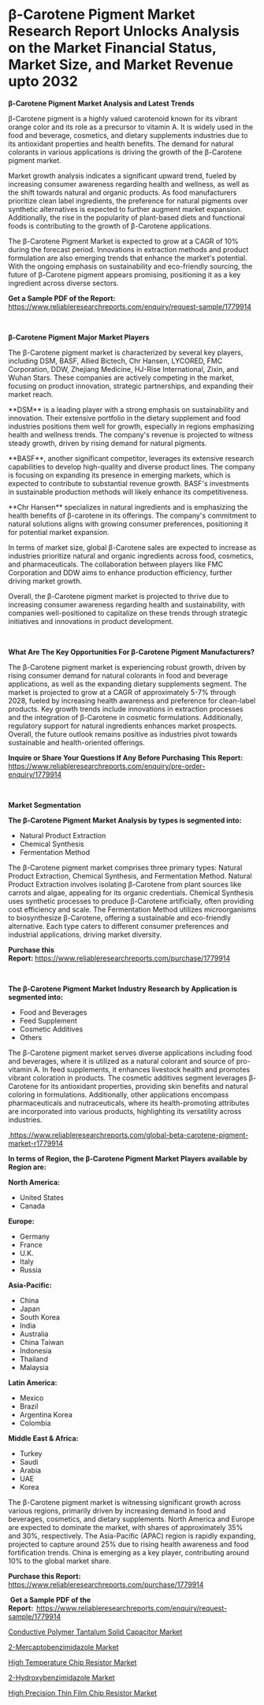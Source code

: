 <p><h1>β-Carotene Pigment Market Research Report Unlocks Analysis on the Market Financial Status, Market Size, and Market Revenue upto 2032</h1></p><p><strong>β-Carotene Pigment Market Analysis and Latest Trends</strong></p>
<p><p>β-Carotene pigment is a highly valued carotenoid known for its vibrant orange color and its role as a precursor to vitamin A. It is widely used in the food and beverage, cosmetics, and dietary supplements industries due to its antioxidant properties and health benefits. The demand for natural colorants in various applications is driving the growth of the β-Carotene pigment market.</p><p>Market growth analysis indicates a significant upward trend, fueled by increasing consumer awareness regarding health and wellness, as well as the shift towards natural and organic products. As food manufacturers prioritize clean label ingredients, the preference for natural pigments over synthetic alternatives is expected to further augment market expansion. Additionally, the rise in the popularity of plant-based diets and functional foods is contributing to the growth of β-Carotene applications.</p><p>The β-Carotene Pigment Market is expected to grow at a CAGR of 10% during the forecast period. Innovations in extraction methods and product formulation are also emerging trends that enhance the market's potential. With the ongoing emphasis on sustainability and eco-friendly sourcing, the future of β-Carotene pigment appears promising, positioning it as a key ingredient across diverse sectors.</p></p>
<p><strong>Get a Sample PDF of the Report:&nbsp;</strong> <a href="https://www.reliableresearchreports.com/enquiry/request-sample/1779914?utm_campaign=9&utm_medium=2&utm_source=Github&utm_content=ia&utm_term=25032025&utm_id=b-carotene-pigment">https://www.reliableresearchreports.com/enquiry/request-sample/1779914</a></p>
<p>&nbsp;</p>
<p><strong>β-Carotene Pigment Major Market Players</strong></p>
<p><p>The β-Carotene pigment market is characterized by several key players, including DSM, BASF, Allied Bictech, Chr Hansen, LYCORED, FMC Corporation, DDW, Zhejiang Medicine, HJ-Rise International, Zixin, and Wuhan Stars. These companies are actively competing in the market, focusing on product innovation, strategic partnerships, and expanding their market reach.</p><p>**DSM** is a leading player with a strong emphasis on sustainability and innovation. Their extensive portfolio in the dietary supplement and food industries positions them well for growth, especially in regions emphasizing health and wellness trends. The company's revenue is projected to witness steady growth, driven by rising demand for natural pigments.</p><p>**BASF**, another significant competitor, leverages its extensive research capabilities to develop high-quality and diverse product lines. The company is focusing on expanding its presence in emerging markets, which is expected to contribute to substantial revenue growth. BASF's investments in sustainable production methods will likely enhance its competitiveness.</p><p>**Chr Hansen** specializes in natural ingredients and is emphasizing the health benefits of β-carotene in its offerings. The company's commitment to natural solutions aligns with growing consumer preferences, positioning it for potential market expansion.</p><p>In terms of market size, global β-Carotene sales are expected to increase as industries prioritize natural and organic ingredients across food, cosmetics, and pharmaceuticals. The collaboration between players like FMC Corporation and DDW aims to enhance production efficiency, further driving market growth.</p><p>Overall, the β-Carotene pigment market is projected to thrive due to increasing consumer awareness regarding health and sustainability, with companies well-positioned to capitalize on these trends through strategic initiatives and innovations in product development.</p></p>
<p>&nbsp;</p>
<p><strong>What Are The Key Opportunities For β-Carotene Pigment Manufacturers?</strong></p>
<p><p>The β-Carotene pigment market is experiencing robust growth, driven by rising consumer demand for natural colorants in food and beverage applications, as well as the expanding dietary supplements segment. The market is projected to grow at a CAGR of approximately 5-7% through 2028, fueled by increasing health awareness and preference for clean-label products. Key growth trends include innovations in extraction processes and the integration of β-Carotene in cosmetic formulations. Additionally, regulatory support for natural ingredients enhances market prospects. Overall, the future outlook remains positive as industries pivot towards sustainable and health-oriented offerings.</p></p>
<p><strong>Inquire or Share Your Questions If Any Before Purchasing This Report:</strong> <a href="https://www.reliableresearchreports.com/enquiry/pre-order-enquiry/1779914?utm_campaign=9&utm_medium=2&utm_source=Github&utm_content=ia&utm_term=25032025&utm_id=b-carotene-pigment">https://www.reliableresearchreports.com/enquiry/pre-order-enquiry/1779914</a></p>
<p>&nbsp;</p>
<p><strong>Market Segmentation</strong></p>
<p><strong>The β-Carotene Pigment Market Analysis by types is segmented into:</strong></p>
<p><ul><li>Natural Product Extraction</li><li>Chemical Synthesis</li><li>Fermentation Method</li></ul></p>
<p><p>The β-Carotene pigment market comprises three primary types: Natural Product Extraction, Chemical Synthesis, and Fermentation Method. Natural Product Extraction involves isolating β-Carotene from plant sources like carrots and algae, appealing for its organic credentials. Chemical Synthesis uses synthetic processes to produce β-Carotene artificially, often providing cost efficiency and scale. The Fermentation Method utilizes microorganisms to biosynthesize β-Carotene, offering a sustainable and eco-friendly alternative. Each type caters to different consumer preferences and industrial applications, driving market diversity.</p></p>
<p><strong>Purchase this Report:&nbsp;</strong><a href="https://www.reliableresearchreports.com/purchase/1779914?utm_campaign=9&utm_medium=2&utm_source=Github&utm_content=ia&utm_term=25032025&utm_id=b-carotene-pigment">https://www.reliableresearchreports.com/purchase/1779914</a></p>
<p>&nbsp;</p>
<p><strong>The β-Carotene Pigment Market Industry Research by Application is segmented into:</strong></p>
<p><ul><li>Food and Beverages</li><li>Feed Supplement</li><li>Cosmetic Additives</li><li>Others</li></ul></p>
<p><p>The β-Carotene pigment market serves diverse applications including food and beverages, where it is utilized as a natural colorant and source of pro-vitamin A. In feed supplements, it enhances livestock health and promotes vibrant coloration in products. The cosmetic additives segment leverages β-Carotene for its antioxidant properties, providing skin benefits and natural coloring in formulations. Additionally, other applications encompass pharmaceuticals and nutraceuticals, where its health-promoting attributes are incorporated into various products, highlighting its versatility across industries.</p></p>
<p><a href="https://www.reliableresearchreports.com/global-beta-carotene-pigment-market-r1779914?utm_campaign=9&utm_medium=2&utm_source=Github&utm_content=ia&utm_term=25032025&utm_id=b-carotene-pigment">&nbsp;https://www.reliableresearchreports.com/global-beta-carotene-pigment-market-r1779914</a></p>
<p><strong>In terms of Region, the β-Carotene Pigment Market Players available by Region are:</strong></p>
<p>
    <p> <strong> North America: </strong>
        <ul>
            <li>United States</li>
            <li>Canada</li>
        </ul>
        </p> 
    <p> <strong> Europe: </strong>
        <ul>
            <li>Germany</li>
            <li>France</li>
            <li>U.K.</li>
            <li>Italy</li>
            <li>Russia</li>
        </ul>
        </p> 
    <p> <strong> Asia-Pacific: </strong>
        <ul>
            <li>China</li>
            <li>Japan</li>
            <li>South Korea</li>
            <li>India</li>
            <li>Australia</li>
            <li>China Taiwan</li>
            <li>Indonesia</li>
            <li>Thailand</li>
            <li>Malaysia</li>
        </ul>
        </p> 
    <p> <strong> Latin America: </strong>
        <ul>
            <li>Mexico</li>
            <li>Brazil</li>
            <li>Argentina Korea</li>
            <li>Colombia</li>
        </ul>
        </p> 
    <p> <strong> Middle East & Africa: </strong>
        <ul>
            <li>Turkey</li>
            <li>Saudi</li>
            <li>Arabia</li>
            <li>UAE</li>
            <li>Korea</li>
        </ul>
    </p>
    </p>
<p><p>The β-Carotene pigment market is witnessing significant growth across various regions, primarily driven by increasing demand in food and beverages, cosmetics, and dietary supplements. North America and Europe are expected to dominate the market, with shares of approximately 35% and 30%, respectively. The Asia-Pacific (APAC) region is rapidly expanding, projected to capture around 25% due to rising health awareness and food fortification trends. China is emerging as a key player, contributing around 10% to the global market share.</p></p>
<p><strong>Purchase this Report: </strong><a href="https://www.reliableresearchreports.com/purchase/1779914?utm_campaign=9&utm_medium=2&utm_source=Github&utm_content=ia&utm_term=25032025&utm_id=b-carotene-pigment">https://www.reliableresearchreports.com/purchase/1779914</a></p>
<p>&nbsp;<strong>Get a Sample PDF of the Report:&nbsp;&nbsp;</strong><a href="https://www.reliableresearchreports.com/enquiry/request-sample/1779914?utm_campaign=9&utm_medium=2&utm_source=Github&utm_content=ia&utm_term=25032025&utm_id=b-carotene-pigment">https://www.reliableresearchreports.com/enquiry/request-sample/1779914</a></p>
<p><strong></strong></p>
<p><p><a href="https://github.com/pichuaadh0/Market-Research-Report-List-1/blob/main/conductive-polymer-tantalum-solid-capacitor-market.md?utm_campaign=9&utm_medium=2&utm_source=Github&utm_content=ia&utm_term=25032025&utm_id=b-carotene-pigment">Conductive Polymer Tantalum Solid Capacitor Market</a></p><p><a href="https://github.com/dovbusmrking/Market-Research-Report-List-1/blob/main/2-mercaptobenzimidazole-market.md?utm_campaign=9&utm_medium=2&utm_source=Github&utm_content=ia&utm_term=25032025&utm_id=b-carotene-pigment">2-Mercaptobenzimidazole Market</a></p><p><a href="https://github.com/lemiranajd/Market-Research-Report-List-1/blob/main/high-temperature-chip-resistor-market.md?utm_campaign=9&utm_medium=2&utm_source=Github&utm_content=ia&utm_term=25032025&utm_id=b-carotene-pigment">High Temperature Chip Resistor Market</a></p><p><a href="https://github.com/ghimergela93/Market-Research-Report-List-1/blob/main/2-hydroxybenzimidazole-market.md?utm_campaign=9&utm_medium=2&utm_source=Github&utm_content=ia&utm_term=25032025&utm_id=b-carotene-pigment">2-Hydroxybenzimidazole Market</a></p><p><a href="https://github.com/ogbadujonito22/Market-Research-Report-List-1/blob/main/high-precision-thin-film-chip-resistor-market.md?utm_campaign=9&utm_medium=2&utm_source=Github&utm_content=ia&utm_term=25032025&utm_id=b-carotene-pigment">High Precision Thin Film Chip Resistor Market</a></p></p>